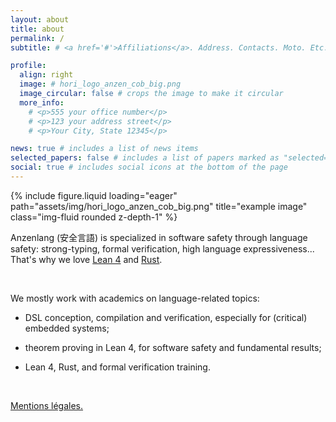```yaml
---
layout: about
title: about
permalink: /
subtitle: # <a href='#'>Affiliations</a>. Address. Contacts. Moto. Etc.

profile:
  align: right
  image: # hori_logo_anzen_cob_big.png
  image_circular: false # crops the image to make it circular
  more_info:
    # <p>555 your office number</p>
    # <p>123 your address street</p>
    # <p>Your City, State 12345</p>

news: true # includes a list of news items
selected_papers: false # includes a list of papers marked as "selected={true}"
social: true # includes social icons at the bottom of the page
---
```


<div class="row">
    <div class="col-sm-3 mt-0 mt-md-0"></div>
    <div class="col-sm-5 mt-0 mt-md-0">
        {% include figure.liquid loading="eager" path="assets/img/hori_logo_anzen_cob_big.png" title="example image" class="img-fluid rounded z-depth-1" %}
    </div>
    <div class="col-sm-4 mt-0 mt-md-0"></div>
</div>

Anzenlang (安全言語) is specialized in software safety through language safety: strong-typing,
formal verification, high language expressiveness... That's why we love [Lean 4][lean] and
[Rust][rust].

<br>

We mostly work with academics on language-related topics:

- DSL conception, compilation and verification, especially for (critical) embedded systems;

- theorem proving in Lean 4, for software safety and fundamental results;

- Lean 4, Rust, and formal verification training.

<br>

[Mentions légales.][legal]

[lean]: https://lean-lang.org
[rust]: https://www.rust-lang.org
[legal]: mentions
